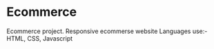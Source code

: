 ﻿# Ecommerce
Ecommerce project.
Responsive ecommerse website
Languages use:- HTML, CSS, Javascript 
